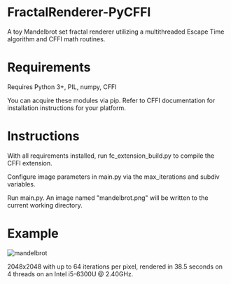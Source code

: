 # FractalRenderer-PyCFFI
A toy Mandelbrot set fractal renderer utilizing a multithreaded Escape Time algorithm and CFFI math routines.

# Requirements
Requires Python 3+, PIL, numpy, CFFI

You can acquire these modules via pip. Refer to CFFI documentation for installation instructions for your platform.

# Instructions
With all requirements installed, run fc_extension_build.py to compile the CFFI extension.

Configure image parameters in main.py via the max_iterations and subdiv variables.

Run main.py. An image named "mandelbrot.png" will be written to the current working directory.

# Example

![mandelbrot](https://i.imgur.com/28sX6GQ.png)

2048x2048 with up to 64 iterations per pixel, rendered in 38.5 seconds on 4 threads on an Intel i5-6300U @ 2.40GHz.
